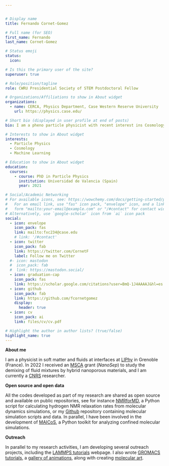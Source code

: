 ```yaml
---


# Display name
title: Fernando Cornet-Gomez

# Full name (for SEO)
first_name: Fernando
last_name: Cornet-Gomez

# Status emoji
status:
  icon:

# Is this the primary user of the site?
superuser: true

# Role/position/tagline
role: CWRU Presidential Society of STEM Postdoctoral Fellow

# Organizations/Affiliations to show in About widget
organizations:
  - name: CERCA, Physics Department, Case Western Reserve University
    url: https://physics.case.edu/

# Short bio (displayed in user profile at end of posts)
bio: I am a pheno particle physicist with recent interest ins Cosmology and Machine Learning. I am currently based on Cleveland, Ohio, USA.

# Interests to show in About widget
interests:
  - Particle Physics
  - Cosmology
  - Machine Learning

# Education to show in About widget
education:
  courses:
    - course: PhD in Particle Physics
      institution: Universidad de Valencia (Spain)
      year: 2021

# Social/Academic Networking
# For available icons, see: https://wowchemy.com/docs/getting-started/page-builder/#icons
#   For an email link, use "fas" icon pack, "envelope" icon, and a link in the
#   form "mailto:your-email@example.com" or "/#contact" for contact widget.
# Alternatively, use `google-scholar` icon from `ai` icon pack
social:
  - icon: envelope
    icon_pack: fas
    link: mailto:fxc234@case.edu
    # link: '/#contact'
  - icon: twitter
    icon_pack: fab
    link: https://twitter.com/CornetF
    label: Follow me on Twitter
  #- icon: mastodon
  #  icon_pack: fab
  #  link: https://mastodon.social/
  - icon: graduation-cap
    icon_pack: fas
    link: https://scholar.google.com/citations?user=BmQ-1J4AAAAJ&hl=es
  - icon: github
    icon_pack: fab
    link: https://github.com/fcornetgomez
    display:
      header: true
  - icon: cv
    icon_pack: ai
    link: files/cv/cv.pdf

# Highlight the author in author lists? (true/false)
highlight_name: true
---
```


**About me**

I am a physicist in soft matter and fluids at interfaces at [LIPhy](https://liphy.univ-grenoble-alpes.fr/)
in Grenoble (France). In 2022 I received an [MSCA](https://marie-sklodowska-curie-actions.ec.europa.eu/) grant (*NanoSep*)
to study the demixing of fluid mixtures by hybrid nanoporous materials, and I am
currently a [CNRS](https://www.cnrs.fr/) researcher.

**Open source and open data**

All the codes developed as part of my research are shared as open source and available on public repositories, see for instance 
[NMRforMD](https://nmrformd.readthedocs.io), a Python script for calculating hydrogen NMR relaxation rates from molecular dynamics simulations,
or my [Github](https://github.com/simongravelle/) repository containing molecular simulation scripts and data.
In parallel, I have been involved in the development of [MAICoS](https://maicos-devel.gitlab.io/maicos/index.html),
a Python toolkit for analyzing confined molecular simulations.

**Outreach**

In parallel to my research activities, I am developing several outreach projects, including
the [LAMMPS tutorials](https://lammpstutorials.github.io) webpage. 
I also wrote [GROMACS tutorials](https://gromacstutorials.github.io), a
[gallery of animations](https://www.youtube.com/@SimonGravelle), along with creating 
[molecular art](https://simongravelle.github.io/gallery/).

